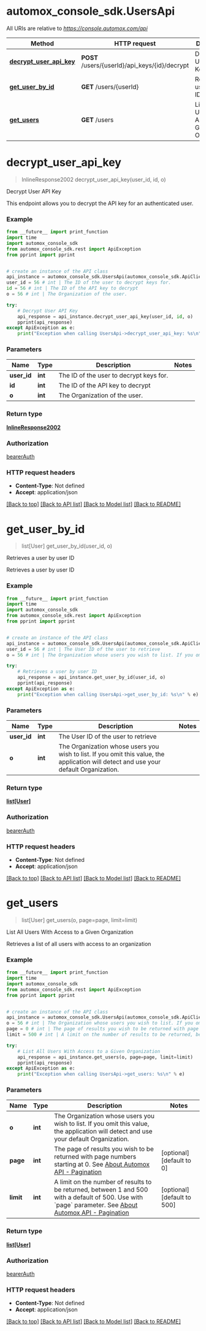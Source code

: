 # automox_console_sdk.UsersApi

All URIs are relative to *https://console.automox.com/api*

Method | HTTP request | Description
------------- | ------------- | -------------
[**decrypt_user_api_key**](UsersApi.md#decrypt_user_api_key) | **POST** /users/{userId}/api_keys/{id}/decrypt | Decrypt User API Key
[**get_user_by_id**](UsersApi.md#get_user_by_id) | **GET** /users/{userId} | Retrieves a user by user ID
[**get_users**](UsersApi.md#get_users) | **GET** /users | List All Users With Access to a Given Organization

# **decrypt_user_api_key**
> InlineResponse2002 decrypt_user_api_key(user_id, id, o)

Decrypt User API Key

This endpoint allows you to decrypt the API key for an authenticated user.

### Example
```python
from __future__ import print_function
import time
import automox_console_sdk
from automox_console_sdk.rest import ApiException
from pprint import pprint


# create an instance of the API class
api_instance = automox_console_sdk.UsersApi(automox_console_sdk.ApiClient(configuration))
user_id = 56 # int | The ID of the user to decrypt keys for.
id = 56 # int | The ID of the API key to decrypt
o = 56 # int | The Organization of the user.

try:
    # Decrypt User API Key
    api_response = api_instance.decrypt_user_api_key(user_id, id, o)
    pprint(api_response)
except ApiException as e:
    print("Exception when calling UsersApi->decrypt_user_api_key: %s\n" % e)
```

### Parameters

Name | Type | Description  | Notes
------------- | ------------- | ------------- | -------------
 **user_id** | **int**| The ID of the user to decrypt keys for. | 
 **id** | **int**| The ID of the API key to decrypt | 
 **o** | **int**| The Organization of the user. | 

### Return type

[**InlineResponse2002**](InlineResponse2002.md)

### Authorization

[bearerAuth](../README.md#bearerAuth)

### HTTP request headers

 - **Content-Type**: Not defined
 - **Accept**: application/json

[[Back to top]](#) [[Back to API list]](../README.md#documentation-for-api-endpoints) [[Back to Model list]](../README.md#documentation-for-models) [[Back to README]](../README.md)

# **get_user_by_id**
> list[User] get_user_by_id(user_id, o)

Retrieves a user by user ID

Retrieves a user by user ID

### Example
```python
from __future__ import print_function
import time
import automox_console_sdk
from automox_console_sdk.rest import ApiException
from pprint import pprint


# create an instance of the API class
api_instance = automox_console_sdk.UsersApi(automox_console_sdk.ApiClient(configuration))
user_id = 56 # int | The User ID of the user to retrieve
o = 56 # int | The Organization whose users you wish to list. If you omit this value, the application will detect and use your default Organization.

try:
    # Retrieves a user by user ID
    api_response = api_instance.get_user_by_id(user_id, o)
    pprint(api_response)
except ApiException as e:
    print("Exception when calling UsersApi->get_user_by_id: %s\n" % e)
```

### Parameters

Name | Type | Description  | Notes
------------- | ------------- | ------------- | -------------
 **user_id** | **int**| The User ID of the user to retrieve | 
 **o** | **int**| The Organization whose users you wish to list. If you omit this value, the application will detect and use your default Organization. | 

### Return type

[**list[User]**](User.md)

### Authorization

[bearerAuth](../README.md#bearerAuth)

### HTTP request headers

 - **Content-Type**: Not defined
 - **Accept**: application/json

[[Back to top]](#) [[Back to API list]](../README.md#documentation-for-api-endpoints) [[Back to Model list]](../README.md#documentation-for-models) [[Back to README]](../README.md)

# **get_users**
> list[User] get_users(o, page=page, limit=limit)

List All Users With Access to a Given Organization

Retrieves a list of all users with access to an organization

### Example
```python
from __future__ import print_function
import time
import automox_console_sdk
from automox_console_sdk.rest import ApiException
from pprint import pprint


# create an instance of the API class
api_instance = automox_console_sdk.UsersApi(automox_console_sdk.ApiClient(configuration))
o = 56 # int | The Organization whose users you wish to list. If you omit this value, the application will detect and use your default Organization.
page = 0 # int | The page of results you wish to be returned with page numbers starting at 0. See [About Automox API - Pagination](/developer-portal/about-ax-api/#pagination) (optional) (default to 0)
limit = 500 # int | A limit on the number of results to be returned, between 1 and 500 with a default of 500. Use with `page` parameter. See [About Automox API - Pagination](/developer-portal/about-ax-api/#pagination) (optional) (default to 500)

try:
    # List All Users With Access to a Given Organization
    api_response = api_instance.get_users(o, page=page, limit=limit)
    pprint(api_response)
except ApiException as e:
    print("Exception when calling UsersApi->get_users: %s\n" % e)
```

### Parameters

Name | Type | Description  | Notes
------------- | ------------- | ------------- | -------------
 **o** | **int**| The Organization whose users you wish to list. If you omit this value, the application will detect and use your default Organization. | 
 **page** | **int**| The page of results you wish to be returned with page numbers starting at 0. See [About Automox API - Pagination](/developer-portal/about-ax-api/#pagination) | [optional] [default to 0]
 **limit** | **int**| A limit on the number of results to be returned, between 1 and 500 with a default of 500. Use with &#x60;page&#x60; parameter. See [About Automox API - Pagination](/developer-portal/about-ax-api/#pagination) | [optional] [default to 500]

### Return type

[**list[User]**](User.md)

### Authorization

[bearerAuth](../README.md#bearerAuth)

### HTTP request headers

 - **Content-Type**: Not defined
 - **Accept**: application/json

[[Back to top]](#) [[Back to API list]](../README.md#documentation-for-api-endpoints) [[Back to Model list]](../README.md#documentation-for-models) [[Back to README]](../README.md)

